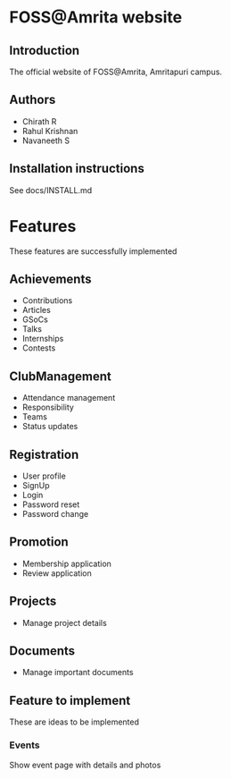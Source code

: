 # FOSS@Amrita website

## Introduction
The official website of FOSS@Amrita, Amritapuri campus.

## Authors
* Chirath R
* Rahul Krishnan
* Navaneeth S

## Installation instructions
See docs/INSTALL.md

# Features
These features are successfully implemented

## Achievements
* Contributions
* Articles
* GSoCs
* Talks
* Internships
* Contests

## ClubManagement
* Attendance management
* Responsibility
* Teams
* Status updates

## Registration
* User profile
* SignUp
* Login
* Password reset
* Password change

## Promotion
* Membership application
* Review application

## Projects
* Manage project details

## Documents
* Manage important documents


## Feature to implement
These are ideas to be implemented

### Events
Show event page with details and photos
